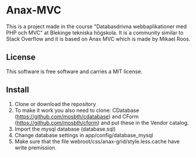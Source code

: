Anax-MVC
=========

This is a project made in the course "Databasdrivna webbaplikationer med PHP och MVC" at Blekinge tekniska högskola.
It is a community similar to Stack Overflow and it is based on Anax MVC which is made by Mikael Roos.


License 
------------------

This software is free software and carries a MIT license.




Install
-----------------------------------

1. Clone or download the repository
2. To make it work you also need to clone: CDatabase (https://github.com/mosbth/cdatabase)  and CForm (https://github.com/mosbth/cform) and put these in the Vendor catalog.
3. Import the mysql database (database.sql)
4. Change database settings in app/config/database_mysql
5. Make sure that the file webroot/css/anax-grid/style.less.cache have write premission.

